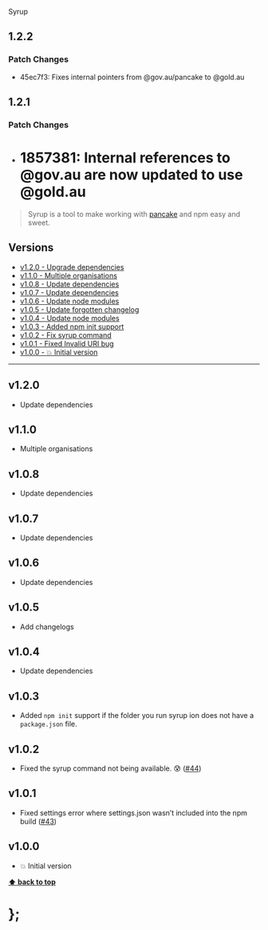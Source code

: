 Syrup

## 1.2.2

### Patch Changes

- 45ec7f3: Fixes internal pointers from @gov.au/pancake to @gold.au

## 1.2.1

### Patch Changes

- # 1857381: Internal references to @gov.au are now updated to use @gold.au

> Syrup is a tool to make working with [pancake](https://github.com/designsystemau/pancake) and npm easy and sweet.

## Versions

- [v1.2.0 - Upgrade dependencies](v120)
- [v1.1.0 - Multiple organisations](v110)
- [v1.0.8 - Update dependencies](v108)
- [v1.0.7 - Update dependencies](v107)
- [v1.0.6 - Update node modules](v106)
- [v1.0.5 - Update forgotten changelog](v105)
- [v1.0.4 - Update node modules](v104)
- [v1.0.3 - Added npm init support](v103)
- [v1.0.2 - Fix syrup command](v102)
- [v1.0.1 - Fixed Invalid URI bug](v101)
- [v1.0.0 - 💥 Initial version](v100)

---

## v1.2.0

- Update dependencies

## v1.1.0

- Multiple organisations

## v1.0.8

- Update dependencies

## v1.0.7

- Update dependencies

## v1.0.6

- Update dependencies

## v1.0.5

- Add changelogs

## v1.0.4

- Update dependencies

## v1.0.3

- Added `npm init` support if the folder you run syrup ion does not have a `package.json` file.

## v1.0.2

- Fixed the syrup command not being available. 😰 ([#44](https://github.com/designsystemau/pancake/issues/44))

## v1.0.1

- Fixed settings error where settings.json wasn’t included into the npm build ([#43](https://github.com/designsystemau/pancake/issues/43))

## v1.0.0

- 💥 Initial version

**[⬆ back to top](#contents)**

# };
